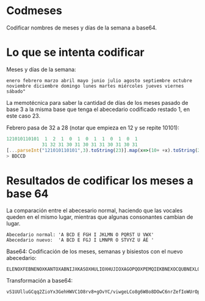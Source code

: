 # Codmeses
Codificar nombres de meses y días de la semana a base64.

# Lo que se intenta codificar
Meses y días de la semana:
```
enero febrero marzo abril mayo junio julio agosto septiembre octubre noviembre diciembre domingo lunes martes miércoles jueves viernes sábado"
```
La memotécnica para saber la cantidad de días de los meses pasado de base 3 a la misma base que tenga el abecedario codificado restado 1, en este caso 23.

Febrero pasa de 32 a 28 (notar que empieza en 12 y se repite 10101):
```js
121010110101  1  2  1  0  1  0  1  1  0  1  0  1
             31 32 31 30 31 30 31 31 30 31 30 31
[...parseInt("121010110101",3).toString(23)].map(x=>(10+ +x).toString(23)).join("").toUpperCase()
> BDCCD
```

# Resultados de codificar los meses a base 64
La comparación entre el abecesario normal, haciendo que las vocales queden en el mismo lugar, mientras que algunas consonantes cambian de lugar.
```
Abecedario normal: 'A BCD E FGH I JKLMN O PQRST U VWX'
Abecedario nuevo:  'A BCD E FGJ I LMNPR O STVYZ U ÁÉ '
```
Base64:
Codificación de los meses, semanas y bisiestos con el nuevo abecedario:
```
ELENOXFEBNENOXKANTOXABNIJXKASOXHULIOXHUJIOXAGOPQOXPEMQIEKBNEXOCQUBNEXLORIEKBNEXDICIEKBNEXDOKILGOXJULEPXKANQEPXKIWNCOJEPXHUEREPXRIENLEPXPVBADOXBDCCD
```
Transformación a base64:
```
vS1UUlluGCqq2ZioYx3GehHWVC1O8rv8+gOvYC/viwgeLCo8g6W8o8DOwC6nrZefIoWUrOpTmr3Lnw6x4dQIBkZl+5lwd71J0jBEsp4qXbw2iDaz
```

